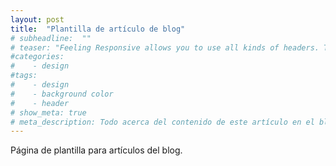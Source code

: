 ```yaml
---
layout: post
title:  "Plantilla de artículo de blog"
# subheadline:  ""
# teaser: "Feeling Responsive allows you to use all kinds of headers. This is the default mode. It shows a header just with your logo on the standard background."
#categories:
#    - design
#tags:
#    - design
#    - background color
#    - header
# show_meta: true
# meta_description: Todo acerca del contenido de este artículo en el blog de Juanjo Amor
---
```

Página de plantilla para artículos del blog.


